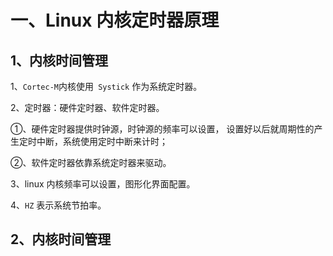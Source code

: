 # 一、Linux 内核定时器原理
## 1、内核时间管理
1、`Cortec-M`内核使用` Systick` 作为系统定时器。

2、定时器：硬件定时器、软件定时器。

①、硬件定时器提供时钟源，时钟源的频率可以设置， 设置好以后就周期性的产生定时中断，系统使用定时中断来计时；

②、软件定时器依靠系统定时器来驱动。

3、linux 内核频率可以设置，图形化界面配置。

4、`HZ` 表示系统节拍率。



## 2、内核时间管理
<!--stackedit_data:
eyJoaXN0b3J5IjpbLTY2MTUxMDY4Ml19
-->
